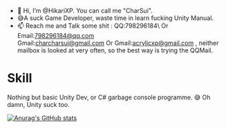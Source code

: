- 👋 Hi, I’m @HikariXP. You can call me "CharSui".
- 😅A suck Game Developer, waste time in learn fucking Unity Manual. 
- 📫 Reach me and Talk some shit : QQ:798296184\ Or Email:798296184@qq.com  
Gmail:charcharsui@gmail.com Or Gmail:acrylicxp@gmail.com , neither mailbox is looked at very often, so the best way is trying the QQMail.
# Skill 
Nothing but basic Unity Dev, or C# garbage console programme. 😅
Oh damn, Unity suck too.

[![Anurag's GitHub stats](https://github-readme-stats.vercel.app/api?username=HikariXP&show_icons=true&hide=prs,issues)](https://github.com/anuraghazra/github-readme-stats)
